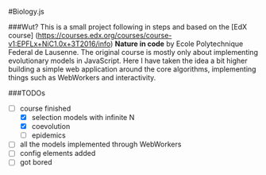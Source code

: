 #Biology.js

###Wut?
This is a small project following in steps and based on the [EdX course] (https://courses.edx.org/courses/course-v1:EPFLx+NiC1.0x+3T2016/info) **Nature in code** by Ecole Polytechnique Federal de Lausenne.
The original course is mostly only about implementing evolutionary models in JavaScript.
Here I have taken the idea a bit higher building a simple web application around the core algorithms, implementing things such as WebWorkers and interactivity.

###TODOs
* [ ] course finished
  * [x] selection models with infinite N
  * [x] coevolution
  * [ ] epidemics
* [ ] all the models implemented through WebWorkers
* [ ] config elements added
* [ ] got bored